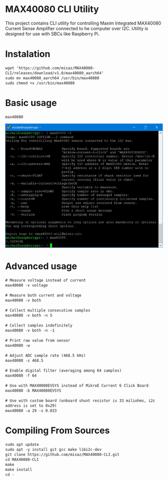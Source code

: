 # MAX40080 CLI Utility
This project contains CLI utility for controlling Maxim Integrated MAX40080 Current Sense Amplifier connected to he computer over I2C. Utility is designed for use with SBCs like Raspberry Pi.

# Instalation

```
wget 'https://github.com/misaz/MAX40080-CLI/releases/download/v1.0/max40080_aarch64'
sudo mv max40080_aarch64 /usr/bin/max40080
sudo chmod +x /usr/bin/max40080
```

# Basic usage

```
max40080
```

![Basic usage of max40080 CLI util](readme_assets/basic-usage.png)

# Advanced usage
```
# Measure voltage instead of current
max40080 -v voltage

# Measure both current and voltage
max40080 -v both

# Collect multiple consecutive samples
max40080 -v both -n 5

# Collect samples indefinitely
max40080 -v both -n -1

# Print raw value from sensor
max40080 -w

# Adjust ADC sample rate (468.5 kHz)
max40080 -s 468.5

# Enable digital filter (averaging among 64 samples)
max40080 -f 64

# Use with MAX40080EVSYS instead of MikroE Current 6 Click Board
max40080 -b MAX40080EVSYS

# Use with custom board (onboard shunt resistor is 33 miliohms, i2c address is set to 0x29)
max40080 -a 29 -s 0.033
```

# Compiling From Sources

```
sudo apt update
sudo apt -y install git gcc make libi2c-dev
git clone https://github.com/misaz/MAX40080-CLI.git
cd MAX40080-CLI
make
make install
cd -
```
